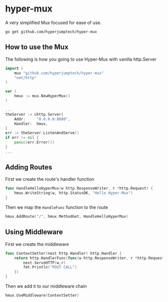 # hyper-mux
A very simplified Mux focused for ease of use.

```shell
go get github.com/hyperjumptech/hyper-mux
```

## How to use the Mux

The following is how you going to use Hyper-Mux with vanilla http.Server

```go
import (
    mux "github.com/hyperjumptech/hyper-mux"
    "net/http"
)

var (
    hmux := mux.NewHyperMux()	
)

...
theServer := &http.Server{
    Addr:     "0.0.0.0:8080",
    Handler:  hmux,
}
err := theServer.ListenAndServe()
if err != nil {
    panic(err.Error())
}
...
```

## Adding Routes

First we create the route's handler function

```go
func HandleHelloHyperMux(w http.ResponseWriter, r *http.Request) {
    hmux.WriteString(w, http.StatusOK, "Hello Hyper-Mux")
}
```

Then we map the `HandleFunc` function to the route

```go
hmux.AddRoute("/", hmux.MethodGet, HandleHelloHyperMux)
```


## Using Middleware

First we create the middleware

```go
func ContextSetter(next http.Handler) http.Handler {
    return http.HandlerFunc(func(w http.ResponseWriter, r *http.Request) {
        next.ServeHTTP(w,r)
        fmt.Println("POST CALL")
    })
}
```
Then we add it to our middleware chain

```go
hmux.UseMiddleware(ContextSetter)
```